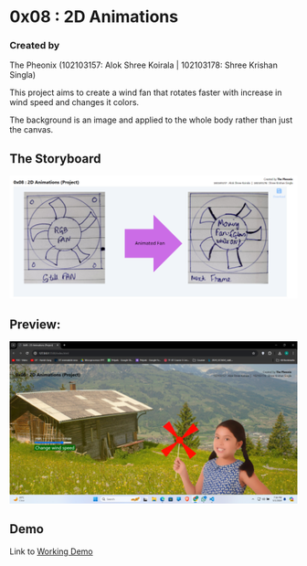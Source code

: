 # 0x08 : 2D Animations 


### Created by
The Pheonix (102103157: Alok Shree Koirala | 102103178: Shree Krishan Singla)

This project aims to create a wind fan that rotates faster with increase in wind speed 
and changes it colors.

The  background is an image and applied to the whole body rather than just the canvas.

## The Storyboard

![alt text](https://github.com/alok059/computer-graphics/blob/main/Storyboard_f.png?raw=true)

## Preview:
![alt text](https://github.com/alok059/0x08-2d-animation-project/blob/master/project_screenshot.png?raw=true)


## Demo ##

Link to [Working Demo](./demo)
